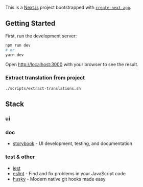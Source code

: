 This is a [Next.js](https://nextjs.org/) project bootstrapped with [`create-next-app`](https://github.com/vercel/next.js/tree/canary/packages/create-next-app).

## Getting Started

First, run the development server:

```bash
npm run dev
# or
yarn dev
```

Open [http://localhost:3000](http://localhost:3000) with your browser to see the result.

### Extract translation from project
`./scripts/extract-translations.sh`

## Stack
### ui

### doc
- [storybook](https://storybook.js.org/) - UI development, testing, and documentation

### test & other
- [jest](https://jestjs.io/fr/)
- [eslint](https://eslint.org/) - Find and fix problems in your JavaScript code
- [husky](https://typicode.github.io/husky/#/) - Modern native git hooks made easy

